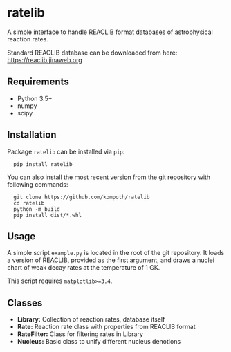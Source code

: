 ratelib
=======

A simple interface to handle REACLIB format databases of astrophysical
reaction rates.

Standard REACLIB database can be downloaded from here: 
https://reaclib.jinaweb.org

Requirements
------------
- Python 3.5+
- numpy
- scipy

Installation
------------
Package `ratelib` can be installed via `pip`:
```
  pip install ratelib
```
You can also install the most recent version from the git repository with 
following commands:
```
  git clone https://github.com/kompoth/ratelib
  cd ratelib
  python -m build
  pip install dist/*.whl
```

Usage
-----
A simple script `example.py` is located in the root of the git repository.
It loads a version of REACLIB, provided as the first argument, and draws
a nuclei chart of weak decay rates at the temperature of 1 GK.

This script requires `matplotlib>=3.4`.

Classes
-------
- **Library:** Collection of reaction rates, database itself
- **Rate:** Reaction rate class with properties from REACLIB format
- **RateFilter:** Class for filtering rates in Library
- **Nucleus:** Basic class to unify different nucleus denotions
